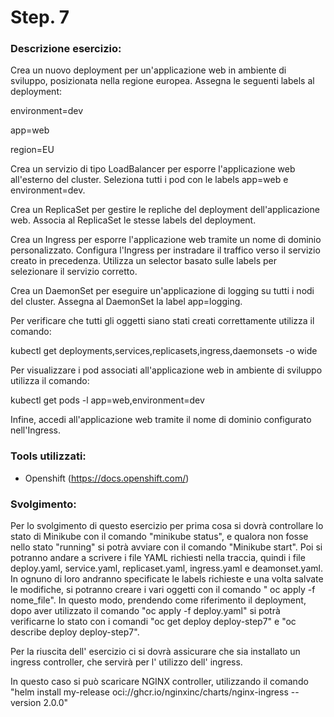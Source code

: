 
# Step. 7
### Descrizione esercizio:

Crea un nuovo deployment per un'applicazione web in ambiente di sviluppo, posizionata nella regione europea.
Assegna le seguenti labels al deployment:

environment=dev

app=web

region=EU

Crea un servizio di tipo LoadBalancer per esporre l'applicazione web all'esterno del cluster.
Seleziona tutti i pod con le labels app=web e environment=dev.
 
Crea un ReplicaSet per gestire le repliche del deployment dell'applicazione web.
Associa al ReplicaSet le stesse labels del deployment.

Crea un Ingress per esporre l'applicazione web tramite un nome di dominio personalizzato.
Configura l'Ingress per instradare il traffico verso il servizio creato in precedenza.
Utilizza un selector basato sulle labels per selezionare il servizio corretto.

Crea un DaemonSet per eseguire un'applicazione di logging su tutti i nodi del cluster.
Assegna al DaemonSet la label app=logging.
 
Per verificare che tutti gli oggetti siano stati creati correttamente utilizza il comando:

kubectl get deployments,services,replicasets,ingress,daemonsets -o wide

Per visualizzare i pod associati all'applicazione web in ambiente di sviluppo utilizza il comando:

kubectl get pods -l app=web,environment=dev 

Infine, accedi all'applicazione web tramite il nome di dominio configurato nell'Ingress.

### Tools utilizzati:

- Openshift (https://docs.openshift.com/)

### Svolgimento:
Per lo svolgimento di questo esercizio per prima cosa si dovrà controllare lo stato di Minikube con il comando "minikube status", e qualora non fosse nello stato "running" si potrà avviare con il comando "Minikube start". 
Poi si potranno andare a scrivere i file YAML richiesti nella traccia, quindi i file deploy.yaml, service.yaml, replicaset.yaml, ingress.yaml e deamonset.yaml. In ognuno di loro andranno specificate le labels richieste e una volta salvate le modifiche, si potranno creare i vari oggetti con il comando " oc apply -f nome_file". In questo modo, prendendo come riferimento il deployment, dopo aver utilizzato il comando "oc apply -f deploy.yaml" si potrà verificarne lo stato con i comandi "oc get deploy deploy-step7" e "oc describe deploy deploy-step7". 

Per la riuscita dell' esercizio ci si dovrà assicurare che sia installato un ingress controller, che servirà per l' utilizzo dell' ingress. 

In questo caso si può scaricare NGINX controller, utilizzando il comando "helm install my-release oci://ghcr.io/nginxinc/charts/nginx-ingress --version 2.0.0"
